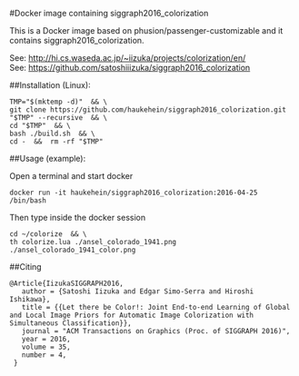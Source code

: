 #Docker image containing siggraph2016_colorization

This is a Docker image based on phusion/passenger-customizable and it contains siggraph2016_colorization.

See: http://hi.cs.waseda.ac.jp/~iizuka/projects/colorization/en/  
See: https://github.com/satoshiiizuka/siggraph2016_colorization


##Installation (Linux):

```
TMP="$(mktemp -d)"  && \
git clone https://github.com/haukehein/siggraph2016_colorization.git "$TMP" --recursive  && \
cd "$TMP"  && \
bash ./build.sh  && \
cd -  &&  rm -rf "$TMP"
``` 

##Usage (example):

Open a terminal and start docker

```
docker run -it haukehein/siggraph2016_colorization:2016-04-25 /bin/bash
```

Then type inside the docker session

```
cd ~/colorize  && \
th colorize.lua ./ansel_colorado_1941.png ./ansel_colorado_1941_color.png
```
 
 
 
##Citing

```
@Article{IizukaSIGGRAPH2016,
   author = {Satoshi Iizuka and Edgar Simo-Serra and Hiroshi Ishikawa},
   title = {{Let there be Color!: Joint End-to-end Learning of Global and Local Image Priors for Automatic Image Colorization with Simultaneous Classification}},
   journal = "ACM Transactions on Graphics (Proc. of SIGGRAPH 2016)",
   year = 2016,
   volume = 35,
   number = 4,
 }
 ```
